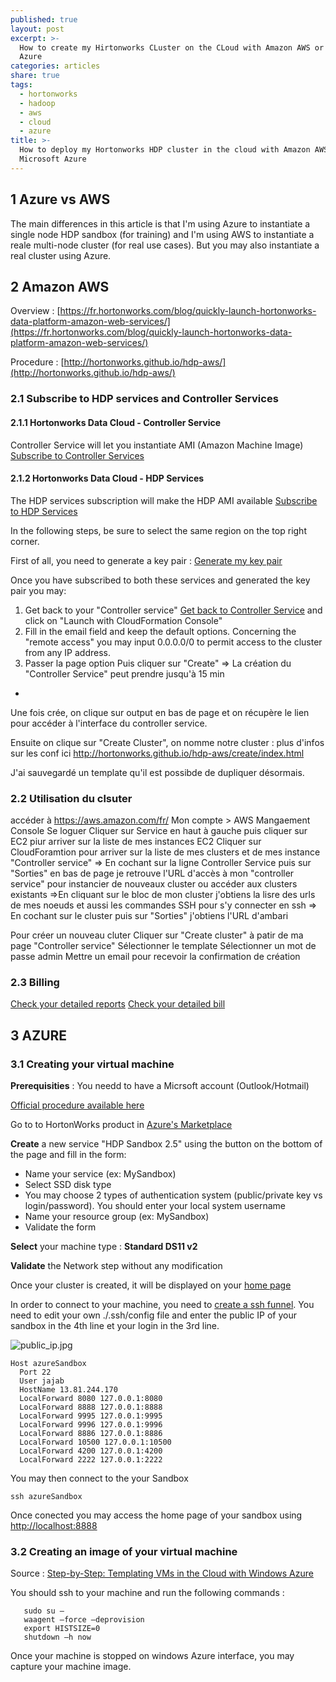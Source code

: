 ```yaml
---
published: true
layout: post
excerpt: >-
  How to create my Hirtonworks CLuster on the CLoud with Amazon AWS or Microsoft
  Azure
categories: articles
share: true
tags:
  - hortonworks
  - hadoop
  - aws
  - cloud
  - azure
title: >-
  How to deploy my Hortonworks HDP cluster in the cloud with Amazon AWS and
  Microsoft Azure
---
```

## 1 Azure vs AWS

The main differences in this article is that I'm using Azure to instantiate a single node HDP sandbox (for training) and I'm using AWS to instantiate a reale multi-node cluster (for real use cases). But you may also instantiate a real cluster using Azure.

## 2 Amazon AWS

Overview : [https://fr.hortonworks.com/blog/quickly-launch-hortonworks-data-platform-amazon-web-services/](https://fr.hortonworks.com/blog/quickly-launch-hortonworks-data-platform-amazon-web-services/)

Procedure : [http://hortonworks.github.io/hdp-aws/](http://hortonworks.github.io/hdp-aws/)

### 2.1 Subscribe to HDP services and Controller Services
#### 2.1.1 Hortonworks Data Cloud - Controller Service
Controller Service will let you instantiate AMI (Amazon Machine Image)
[Subscribe to Controller Services](https://aws.amazon.com/marketplace/pp/B01LXOQBOU?qid=1488444197744&sr=0-2&ref_=srh_res_product_title)

#### 2.1.2 Hortonworks Data Cloud - HDP Services
The HDP services subscription will make the HDP AMI available
[Subscribe to HDP Services](https://aws.amazon.com/marketplace/fulfillment?pricing=hourly&productId=1eeff3e2-5715-4e42-9ef0-023f823095af&ref_=dtl_psb_continue&region=us-east-1)

In the following steps, be sure to select the same region on the top right corner.

First of all, you need to generate a key pair : [Generate my key pair](https://eu-west-1.console.aws.amazon.com/ec2/v2/home?region=eu-west-1#KeyPairs:sort=keyName) 

Once you have subscribed to both these services and generated the key pair you may:
1. Get back to your "Controller service" [Get back to Controller Service](https://aws.amazon.com/marketplace/pp/B01LXOQBOU?qid=1488444197744&sr=0-2&ref_=srh_res_product_title) and click on "Launch with CloudFormation Console"
2. Fill in the email field and keep the default options. Concerning the "remote access" you may input 0.0.0.0/0 to permit access to the cluster from any IP address.
3. Passer la page option
Puis cliquer sur "Create" => La création du "Controller Service" peut prendre jusqu'à 15 min
* 
Une fois crée, on clique sur output en bas de page et on récupère le lien pour accéder à l'interface du controller service. 

Ensuite on clique sur "Create Cluster", on nomme notre cluster : plus d'infos sur les conf ici http://hortonworks.github.io/hdp-aws/create/index.html 

J'ai sauvegardé un template qu'il est possibde de dupliquer désormais.

### 2.2 Utilisation du clsuter

accéder  à https://aws.amazon.com/fr/
Mon compte > AWS Mangaement Console
Se loguer
Cliquer sur Service en haut à gauche puis cliquer sur EC2 piur arriver sur la liste de mes instances EC2
Cliquer sur CloudForamtion pour arriver sur la liste de mes clusters et de mes instance "Controller service"
 => En cochant sur la ligne Controller Service puis sur "Sorties" en bas de page je retrouve l'URL d'accès à mon "controller service" pour instancier de nouveaux cluster ou accéder aux clusters existants 
   =>En cliquant sur le bloc de mon cluster j'obtiens la lisre des urls de mes noeuds  et aussi les commandes SSH pour s'y connecter en ssh
 => En cochant sur le cluster puis sur "Sorties" j'obtiens l'URL d'ambari

Pour créer un nouveau cluter
Cliquer sur "Create cluster" à patir de ma page "Controller service"
Sélectionner le template
Sélectionner un mot de passe admin
Mettre un email pour recevoir la confirmation de création

### 2.3 Billing

[Check your detailed reports](https://console.aws.amazon.com/billing/home#/costexplorer)
[Check your detailed bill](https://console.aws.amazon.com/billing/home#/bill?year=2017&month=3)


## 3 AZURE 

### 3.1 Creating your virtual machine

**Prerequisities** : You needd to have a Micrsoft account (Outlook/Hotmail)

[Official procedure available here](https://fr.hortonworks.com/hadoop-tutorial/deploying-hortonworks-sandbox-on-microsoft-azure/#find-hortonworks-sandbox-on-azure-marketplace)

Go to to HortonWorks product in [Azure's Marketplace](https://portal.azure.com/#create/hortonworks.hortonworks-sandboxsandbox25) 

**Create** a new service "HDP Sandbox 2.5" using the button on the bottom of the page and fill in the form: 
- Name your service (ex: MySandbox)
- Select SSD disk type
- You may choose 2 types of authentication system (public/private key vs login/password). You should enter your local system username
- Name your resource group (ex: MySandbox)
- Validate the form

**Select** your machine type : **Standard DS11 v2** 

**Validate** the Network step without any modification

Once your cluster is created, it will be displayed on your [home page](https://portal.azure.com/#)

In order to connect to your machine, you need to [create a ssh funnel](https://fr.hortonworks.com/hadoop-tutorial/port-forwarding-azure-sandbox/). You need to edit your own ./.ssh/config file and enter the public IP of your sandbox in the 4th line et your login in the 3rd line.

![public_ip.jpg]({{site.baseurl}}/images/public_ip.jpg)

```shell
Host azureSandbox
  Port 22
  User jajab
  HostName 13.81.244.170
  LocalForward 8080 127.0.0.1:8080
  LocalForward 8888 127.0.0.1:8888
  LocalForward 9995 127.0.0.1:9995
  LocalForward 9996 127.0.0.1:9996
  LocalForward 8886 127.0.0.1:8886
  LocalForward 10500 127.0.0.1:10500
  LocalForward 4200 127.0.0.1:4200
  LocalForward 2222 127.0.0.1:2222
```

You may then connect to the your Sandbox 
```shell
ssh azureSandbox
```

Once conected you may access the home page of your sandbox using [http://localhost:8888](http://localhost:8888)

### 3.2 Creating an image of your virtual machine

Source : [Step-by-Step: Templating VMs in the Cloud with Windows Azure](https://blogs.technet.microsoft.com/keithmayer/2013/01/17/step-by-step-templating-vms-in-the-cloud-with-windows-azure-and-powershell-31-days-of-servers-in-the-cloud-part-17-of-31/)

You should ssh to your machine and run the following commands : 

```shell
   sudo su – 
   waagent –force –deprovision 
   export HISTSIZE=0 
   shutdown –h now
```

Once your machine is stopped on windows Azure interface, you may capture your machine image.